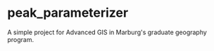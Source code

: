 peak_parameterizer
==================

A simple project for Advanced GIS in Marburg's graduate geography program.